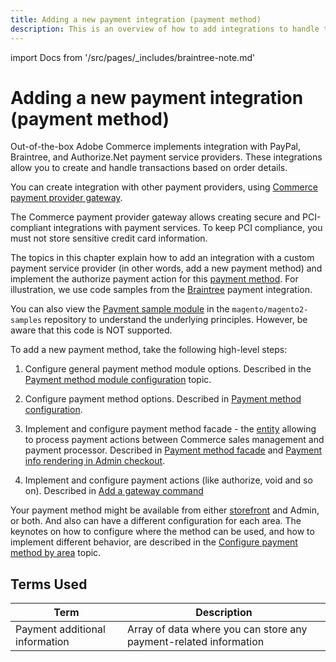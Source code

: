 ```yaml
---
title: Adding a new payment integration (payment method)
description: This is an overview of how to add integrations to handle transactions with other payment providers.
---
```


import Docs from '/src/pages/_includes/braintree-note.md'

<Docs />

# Adding a new payment integration (payment method)

Out-of-the-box Adobe Commerce implements integration with PayPal, Braintree, and Authorize.Net payment service providers. These integrations allow you to create and handle transactions based on order details.

You can create integration with other payment providers, using [Commerce payment provider gateway](../payment-gateway/).

<InlineAlert variant="info" slots="text"/>

The Commerce payment provider gateway allows creating secure and PCI-compliant integrations with payment services. To keep PCI compliance, you must not store sensitive credit card information.

The topics in this chapter explain how to add an integration with a custom payment service provider (in other words, add a new payment method) and implement the authorize payment action for this [payment method](https://glossary.magento.com/payment-method). For illustration, we use code
samples from the [Braintree](https://github.com/magento/magento2/tree/2.3/app/code/Magento/Braintree) payment integration.

<InlineAlert variant="info" slots="text"/>

You can also view the [Payment sample module](https://github.com/magento/magento2-samples/tree/master/sample-module-payment-gateway) in the `magento/magento2-samples`
repository to understand the underlying principles. However, be aware that this code is NOT supported.

To add a new payment method, take the following high-level steps:

1. Configure general payment method module options. Described in the [Payment method module configuration](module-configuration.md) topic.

1. Configure payment method options. Described in [Payment method configuration](payment-option-config.md).

1. Implement and configure payment method facade - the [entity](https://glossary.magento.com/entity) allowing to process payment actions between Commerce sales management and payment processor. Described in [Payment method facade](facade-configuration.md) and [Payment info rendering in Admin checkout](formblocktype.md).

1. Implement and configure payment actions (like authorize, void and so on). Described in [Add a gateway command](payment-action.md)

Your payment method might be available from either [storefront](https://glossary.magento.com/storefront) and Admin, or both. And also can have a different configuration for each area. The keynotes on how to configure where the method can be used, and how to implement different behavior, are described in the [Configure payment method by area](admin-integration.md) topic.

## Terms Used

| Term        | Description |
| ----------- | ----------- |
| Payment additional information| Array of data where you can store any payment-related information|
